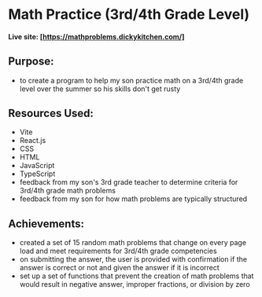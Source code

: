 # Math Practice (3rd/4th Grade Level)

#### Live site: [https://mathproblems.dickykitchen.com/]

## Purpose:

- to create a program to help my son practice math on a 3rd/4th grade level over the summer so his skills don't get rusty

## Resources Used:

- Vite
- React.js
- CSS
- HTML
- JavaScript
- TypeScript
- feedback from my son's 3rd grade teacher to determine criteria for 3rd/4th grade math problems
- feedback from my son for how math problems are typically structured

## Achievements:

- created a set of 15 random math problems that change on every page load and meet requirements for 3rd/4th grade competencies
- on submitting the answer, the user is provided with confirmation if the answer is correct or not and given the answer if it is incorrect
- set up a set of functions that prevent the creation of math problems that would result in negative answer, improper fractions, or division by zero